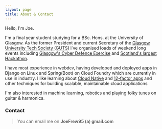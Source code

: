 ```yaml
---
layout: page
title: About & Contact
---
```


Hello, I'm Joe.

I'm a final year student studying for a BSc. Hons. at the University of Glasgow. As the former President and current Secretary of the <a href="http://gutechsoc.com">Glasgow University Tech Society (GUTS)</a> I've organised loads of weekend long events including <a href="http://gutechsoc.com/cdx">Glasgow's Cyber Defence Exercise</a> and <a href="http://gutechsoc.com/hackathon">Scotland's largest Hackathon</a>.

I have most experience in webdev, having developed and deployed apps in Django on Linux and Spring(Boot) on Cloud Foundry which are currently in use in industry. I like learning about <a href="https://pivotal.io/cloud-native">Cloud Native</a> and <a href="https://12factor.net/">12-factor apps</a> and other techniques for building scalable, maintainable cloud applications

I'm also interested in machine learning, robotics and playing folky tunes on guitar & harmonica.

### Contact

>You can email me on **JoeFrew95 (a) gmail.com**
